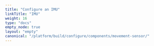 ```yaml
---
title: "Configure an IMU"
linkTitle: "IMU"
weight: 16
type: "docs"
empty_node: true
layout: "empty"
canonical: "/platform/build/configure/components/movement-sensor/"
---
```

